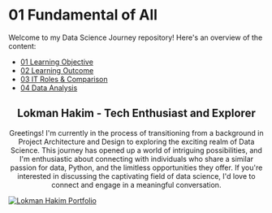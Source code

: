 
# 01 Fundamental of All
Welcome to my Data Science Journey repository! Here's an overview of the content:

- [01 Learning Objective](https://github.com/lokmanTech/01_Introduction_to_Data_Science/blob/main/01%20Learning%20Objective)
- [02 Learning Outcome](https://github.com/lokmanTech/01_Introduction_to_Data_Science/blob/main/02%20Learning%20Outcome)
- [03 IT Roles & Comparison](https://github.com/lokmanTech/01_Introduction_to_Data_Science/blob/main/03%20%20IT%20roles%20and%20comparison.ipynb)
- [04 Data Analysis](https://github.com/lokmanTech/01_Introduction_to_Data_Science/blob/main/03%20Data%20Analysis)    


<h2 align="center">Lokman Hakim - Tech Enthusiast and Explorer</h2>
<p align="center">Greetings! I'm currently in the process of transitioning from a background in Project Architecture and Design to exploring the exciting realm of Data Science. This journey has opened up a world of intriguing possibilities, and I'm enthusiastic about connecting with individuals who share a similar passion for data, Python, and the limitless opportunities they offer. If you're interested in discussing the captivating field of data science, I'd love to connect and engage in a meaningful conversation.</p>

[![Lokman Hakim Portfolio](https://lokmantech.github.io/img/footer/Footer.png)](https://lokmantech.github.io)
